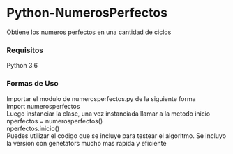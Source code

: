<h1>Python-NumerosPerfectos</h1>
Obtiene los numeros perfectos en una cantidad de ciclos 
<h3>Requisitos</h3>
Python 3.6
<h3>Formas de Uso</h3>
Importar el modulo de numerosperfectos.py de la siguiente forma</br>
import numerosperfectos</br>
Luego instanciar la clase, una vez instanciada llamar a la metodo inicio</br>
nperfectos = numerosperfectos()</br>
nperfectos.inicio()</br>
Puedes utilizar el codigo que se incluye para testear el algoritmo.
Se incluyo la version con genetators mucho mas rapida y eficiente
